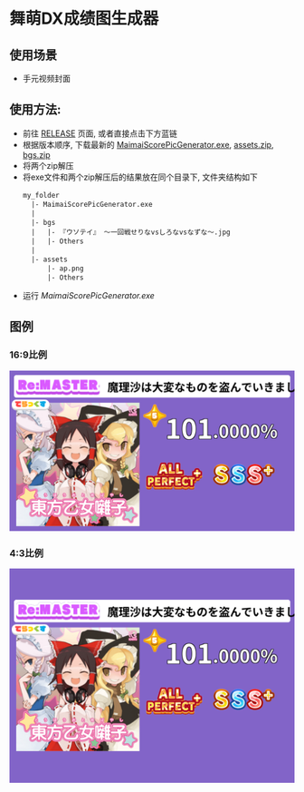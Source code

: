 # 舞萌DX成绩图生成器

## 使用场景
- 手元视频封面

## 使用方法:
- 前往 [RELEASE](https://github.com/KirisameVanilla/MaimaiScorePicGenerator/releases) 页面, 或者直接点击下方蓝链
- 根据版本顺序, 下载最新的 [MaimaiScorePicGenerator.exe](https://github.com/KirisameVanilla/MaimaiScorePicGenerator/releases/download/25.3.21.4/MaimaiScorePicGenerator.exe), [assets.zip](https://github.com/KirisameVanilla/MaimaiScorePicGenerator/releases/download/25.3.21.2/assets.zip), [bgs.zip](https://github.com/KirisameVanilla/MaimaiScorePicGenerator/releases/download/25.3.21.2/bgs.zip)
- 将两个zip解压
- 将exe文件和两个zip解压后的结果放在同个目录下, 文件夹结构如下
  ```
  my_folder
    |- MaimaiScorePicGenerator.exe
    |
    |- bgs
    |   |- 『ウソテイ』 ～一回戦せりなvsしろなvsなずな～.jpg
    |   |- Others
    |
    |- assets
        |- ap.png
        |- Others
  ```
- 运行 *MaimaiScorePicGenerator.exe*

## 图例
### 16:9比例
![](examples/eg.png)
### 4:3比例
![](examples/eg43.png)